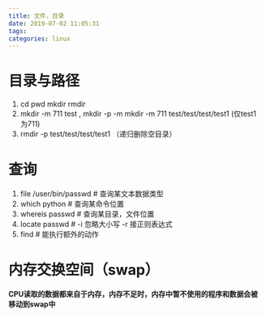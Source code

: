 ```yaml
---
title: 文件，目录
date: 2019-07-02 11:05:31
tags:
categories: linux
---
```



# 目录与路径
1. cd pwd mkdir rmdir
2. mkdir -m 711 test , mkdir  -p -m mkdir -m 711 test/test/test/test1  (仅test1 为711)
3. rmdir -p test/test/test/test1 （递归删除空目录）

# 查询
1. file /user/bin/passwd  # 查询某文本数据类型
2. which python # 查询某命令位置
3. whereis passwd # 查询某目录，文件位置
4. locate passwd # -i 忽略大小写 -r 接正则表达式
5. find # 能执行额外的动作

# 内存交换空间（swap）
**CPU读取的数据都来自于内存，内存不足时，内存中暂不使用的程序和数据会被移动到swap中**

# 
